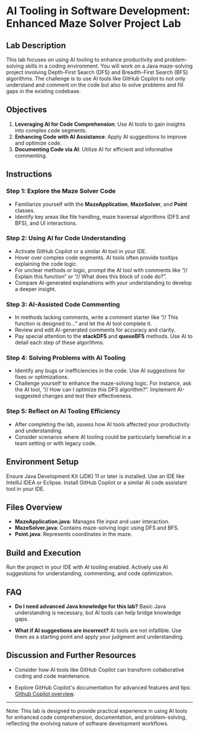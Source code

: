 # AI Tooling in Software Development: Enhanced Maze Solver Project Lab

## Lab Description
This lab focuses on using AI tooling to enhance productivity and problem-solving skills in a coding environment. You will work on a Java maze-solving project involving Depth-First Search (DFS) and Breadth-First Search (BFS) algorithms. The challenge is to use AI tools like GitHub Copilot to not only understand and comment on the code but also to solve problems and fill gaps in the existing codebase.

## Objectives
1. **Leveraging AI for Code Comprehension**: Use AI tools to gain insights into complex code segments.
2. **Enhancing Code with AI Assistance**: Apply AI suggestions to improve and optimize code.
3. **Documenting Code via AI**: Utilize AI for efficient and informative commenting.

## Instructions

### Step 1: Explore the Maze Solver Code
- Familiarize yourself with the **MazeApplication**, **MazeSolver**, and **Point** classes.
- Identify key areas like file handling, maze traversal algorithms (DFS and BFS), and UI interactions.

### Step 2: Using AI for Code Understanding
- Activate GitHub Copilot or a similar AI tool in your IDE.
- Hover over complex code segments. AI tools often provide tooltips explaining the code logic.
- For unclear methods or logic, prompt the AI tool with comments like “// Explain this function” or “// What does this block of code do?”.
- Compare AI-generated explanations with your understanding to develop a deeper insight.

### Step 3: AI-Assisted Code Commenting
- In methods lacking comments, write a comment starter like “// This function is designed to...” and let the AI tool complete it.
- Review and edit AI-generated comments for accuracy and clarity.
- Pay special attention to the **stackDFS** and **queueBFS** methods. Use AI to detail each step of these algorithms.

### Step 4: Solving Problems with AI Tooling
- Identify any bugs or inefficiencies in the code. Use AI suggestions for fixes or optimizations.
- Challenge yourself to enhance the maze-solving logic. For instance, ask the AI tool, “// How can I optimize this DFS algorithm?”.
Implement AI-suggested changes and test their effectiveness.

### Step 5: Reflect on AI Tooling Efficiency
- After completing the lab, assess how AI tools affected your productivity and understanding.
- Consider scenarios where AI tooling could be particularly beneficial in a team setting or with legacy code.

## Environment Setup
Ensure Java Development Kit (JDK) 11 or later is installed.
Use an IDE like IntelliJ IDEA or Eclipse.
Install GitHub Copilot or a similar AI code assistant tool in your IDE.

## Files Overview
- **MazeApplication.java**: Manages file input and user interaction.
- **MazeSolver.java**: Contains maze-solving logic using DFS and BFS.
- **Point.java**: Represents coordinates in the maze.

## Build and Execution
Run the project in your IDE with AI tooling enabled.
Actively use AI suggestions for understanding, commenting, and code optimization.

## FAQ
- **Do I need advanced Java knowledge for this lab?**
Basic Java understanding is necessary, but AI tools can help bridge knowledge gaps.

- **What if AI suggestions are incorrect?**
AI tools are not infallible. Use them as a starting point and apply your judgment and understanding.

## Discussion and Further Resources
- Consider how AI tools like GitHub Copilot can transform collaborative coding and code maintenance.

- Explore GitHub Copilot's documentation for advanced features and tips: [Github Copilot overview](https://docs.github.com/en/copilot).

---

Note: This lab is designed to provide practical experience in using AI tools for enhanced code comprehension, documentation, and problem-solving, reflecting the evolving nature of software development workflows.